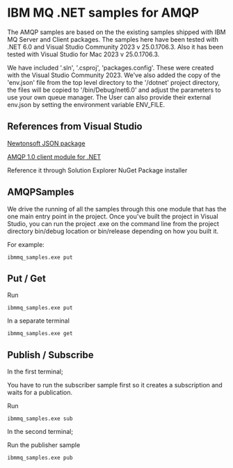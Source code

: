 # IBM MQ .NET samples for AMQP

The AMQP samples are based on the the existing samples shipped with IBM MQ Server and Client packages. The samples here have been tested with .NET 6.0 and Visual Studio Community 2023 v 25.0.1706.3. Also it has been tested with Visual Studio for Mac 2023 v 25.0.1706.3.

We have included '.sln', '.csproj', 'packages.config'. These were created with the Visual Studio Community 2023. We've also added the copy of the 'env.json' file from the top level directory to the '/dotnet' project directory, the files will be copied to '/bin/Debug/net6.0' and adjust the parameters to use your own queue manager.
The User can also provide their external env.json by setting the environment variable ENV_FILE.

## References from Visual Studio

[Newtonsoft JSON package](https://www.nuget.org/packages/Newtonsoft.Json/)

[AMQP 1.0 client module for .NET](https://github.com/Azure/amqpnetlite)

Reference it through Solution Explorer NuGet Package installer

## AMQPSamples

We drive the running of all the samples through this one module that has the one main entry point in the project. Once you've built the project in Visual Studio, you can run the project .exe on the command line from the project directory bin/debug location or bin/release depending on how you built it.

For example:

`ibmmq_samples.exe put`

## Put / Get

Run

`ibmmq_samples.exe put`

In a separate terminal

`ibmmq_samples.exe get`

## Publish / Subscribe

In the first terminal;

You have to run the subscriber sample first so it creates a subscription and waits for a publication.

Run

`ibmmq_samples.exe sub`

In the second terminal;

Run the publisher sample

`ibmmq_samples.exe pub`
